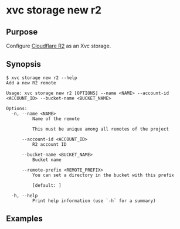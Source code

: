 # xvc storage new r2

## Purpose

Configure [Cloudflare R2](https://www.cloudflare.com/products/r2/) as an Xvc storage. 

## Synopsis 

```console
$ xvc storage new r2 --help
Add a new R2 remote

Usage: xvc storage new r2 [OPTIONS] --name <NAME> --account-id <ACCOUNT_ID> --bucket-name <BUCKET_NAME>

Options:
  -n, --name <NAME>
          Name of the remote
          
          This must be unique among all remotes of the project

      --account-id <ACCOUNT_ID>
          R2 account ID

      --bucket-name <BUCKET_NAME>
          Bucket name

      --remote-prefix <REMOTE_PREFIX>
          You can set a directory in the bucket with this prefix
          
          [default: ]

  -h, --help
          Print help information (use `-h` for a summary)

```

## Examples

